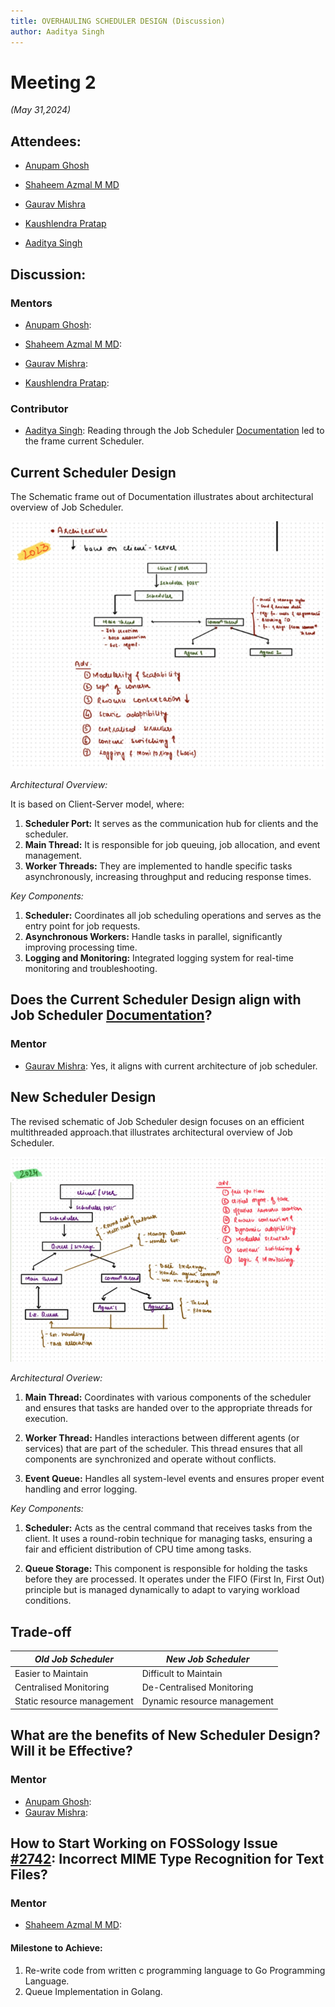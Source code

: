 ```yaml
---
title: OVERHAULING SCHEDULER DESIGN (Discussion)
author: Aaditya Singh
---
```

<!--
SPDX-License-Identifier: CC-BY-SA-4.0

SPDX-FileCopyrightText: 2024 Aditya Singh <singh.aaditya889@gmail.com>
--> 

# Meeting 2

*(May 31,2024)*

## Attendees:

  - [Anupam Ghosh](https://github.com/ag4ums)

  - [Shaheem Azmal M MD](https://github.com/shaheemazmalmmd)

  - [Gaurav Mishra](https://github.com/GMishx)

  - [Kaushlendra Pratap](https://github.com/Kaushl2208)

  - [Aaditya Singh](https://github.com/Aaditya-Singh78)

## Discussion:

### Mentors

  - [Anupam Ghosh](https://github.com/ag4ums):

  - [Shaheem Azmal M MD](https://github.com/shaheemazmalmmd):

  - [Gaurav Mishra](https://github.com/GMishx):

  - [Kaushlendra Pratap](https://github.com/Kaushl2208):

### Contributor

  - [Aaditya Singh](https://github.com/Aaditya-Singh78): Reading through the Job Scheduler [Documentation](https://github.com/fossology/fossology/wiki/Job-Scheduler) led to the frame current Scheduler.

**Current Scheduler Design**
---

The Schematic frame out of Documentation illustrates about architectural overview of Job Scheduler.

![currentDesign](../static/img/currentScheduler_Design.png)

*Architectural Overview:*

It is based on Client-Server model, where: 

1. **Scheduler Port:** It serves as the communication hub for clients and the scheduler.
2. **Main Thread:** It is responsible for job queuing, job allocation, and event management.
3. **Worker Threads:** They are implemented to handle specific tasks asynchronously, increasing throughput and reducing response times.

*Key Components:*

1. **Scheduler:** Coordinates all job scheduling operations and serves as the entry point for job requests.
2. **Asynchronous Workers:** Handle tasks in parallel, significantly improving processing time.
3. **Logging and Monitoring:** Integrated logging system for real-time monitoring and troubleshooting.

## Does the Current Scheduler Design align with Job Scheduler [Documentation](https://github.com/fossology/fossology/wiki/Job-Scheduler)?

### Mentor
- [Gaurav Mishra](https://github.com/GMishx): Yes, it aligns with current architecture of job scheduler.


**New Scheduler Design**
---

The revised schematic of Job Scheduler design focuses on an efficient multithreaded approach.that illustrates architectural overview of Job Scheduler.

![AlteredDesign](../static/img/AlteredScheduler_Design.png)

*Architectural Overiew:*

1. **Main Thread:** Coordinates with various components of the scheduler and ensures that tasks are handed over to the appropriate threads for execution.

2. **Worker Thread:** Handles interactions between different agents (or services) that are part of the scheduler. This thread ensures that all components are synchronized and operate without conflicts.

3. **Event Queue:** Handles all system-level events and ensures proper event handling and error logging.

*Key Components:*

1. **Scheduler:** Acts as the central command that receives tasks from the client. It uses a round-robin technique for managing tasks, ensuring a fair and efficient distribution of CPU time among tasks.

2. **Queue Storage:** This component is responsible for holding the tasks before they are processed. It operates under the FIFO (First In, First Out) principle but is managed dynamically to adapt to varying workload conditions.

**Trade-off**
---

|*Old Job Scheduler* |*New Job Scheduler* |
|--------------------|--------------------|
Easier to Maintain   | Difficult to Maintain |
Centralised Monitoring | De-Centralised Monitoring |
Static resource management | Dynamic resource management |


## What are the benefits of New Scheduler Design? Will it be Effective?

### Mentor
 - [Anupam Ghosh]():
 - [Gaurav Mishra]():

    
## How to Start Working on FOSSology Issue [#2742](https://github.com/fossology/fossology/issues/2742): Incorrect MIME Type Recognition for Text Files?

### Mentor
 - [Shaheem Azmal M MD](https://github.com/shaheemazmalmmd):


#### Milestone to Achieve:
1. Re-write code from written c programming language to Go Programming Language.
2. Queue Implementation in Golang.


